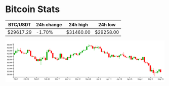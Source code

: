 # Bitcoin Stats

BTC/USDT|24h change|24h high|24h low|
|---|---|---|---|
|$29617.29|-1.70%|$31460.00|$29258.00|

<img src="./chart.svg">
